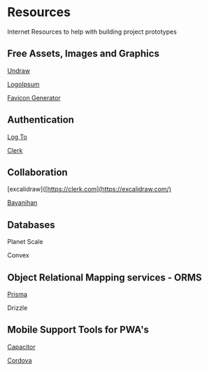 # Resources
Internet Resources to help with building project prototypes

## Free Assets, Images and Graphics

[Undraw](https://undraw.co/)

[LogoIpsum](https://logoipsum.com/)

[Favicon Generator](https://realfavicongenerator.net/)


## Authentication

[Log To](https://logto.io/)

[Clerk](https://clerk.com/)


## Collaboration

[excalidraw]([https://clerk.com](https://excalidraw.com/)


[Bayanihan](https://bayanihan.ailabs.studio)


## Databases

Planet Scale

Convex


## Object Relational Mapping services - ORMS

[Prisma](https://www.prisma.io/)

Drizzle


## Mobile Support Tools for PWA's


[Capacitor](https://capacitorjs.com)

[Cordova](https://cordova.apache.org/)




